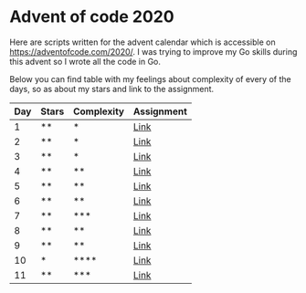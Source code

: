 # Advent of code 2020
Here are scripts written for the advent calendar which is accessible on https://adventofcode.com/2020/. I was trying to improve my Go skills during this advent so I wrote all the code in Go.

Below you can find table with my feelings about complexity of every of the days, so as about my stars and link to the assignment.

| Day | Stars | Complexity | Assignment                                   |
|-----|-------|------------|----------------------------------------------|
| 1   | **    | *          | [Link](https://adventofcode.com/2020/day/1)  |
| 2   | **    | *          | [Link](https://adventofcode.com/2020/day/2)  |
| 3   | **    | *          | [Link](https://adventofcode.com/2020/day/3)  |
| 4   | **    | **         | [Link](https://adventofcode.com/2020/day/4)  |
| 5   | **    | **         | [Link](https://adventofcode.com/2020/day/5)  |
| 6   | **    | **         | [Link](https://adventofcode.com/2020/day/6)  |
| 7   | **    | ***        | [Link](https://adventofcode.com/2020/day/7)  |
| 8   | **    | **         | [Link](https://adventofcode.com/2020/day/8)  |
| 9   | **    | **         | [Link](https://adventofcode.com/2020/day/9)  |
| 10  | *     | ****       | [Link](https://adventofcode.com/2020/day/10) |
| 11  | **    | ***        | [Link](https://adventofcode.com/2020/day/11) |
